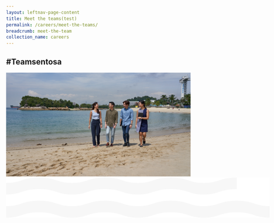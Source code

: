 ```yaml
---
layout: leftnav-page-content
title: Meet the teams(test)
permalink: /careers/meet-the-teams/
breadcrumb: meet-the-team
collection_name: careers
---
```

<h2>#Teamsentosa</h2>
<div class="row">
	<div class="col is-12">
	<figure style="margin: 0;position: relative;">
		<img src="../images/careers/hero-bannerv2.jpg" style="position: relative;z-index:-1;"/>
		</figure>
	<figure style="margin: 0;position: absolute;">
  <img src="../images/careers/wave.svg" style="position: relative;top: 0;z-index: 2;max-width: 100%;background-color: black;"/>
	</figure>
  </div>
</div>
